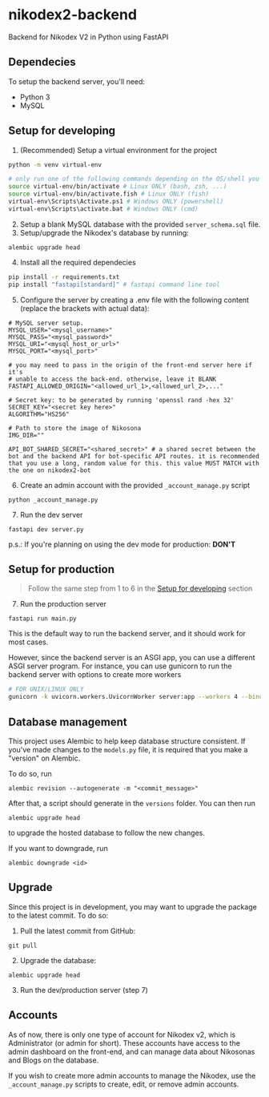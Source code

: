 # nikodex2-backend
Backend for Nikodex V2 in Python using FastAPI

## Dependecies
To setup the backend server, you'll need:
- Python 3
- MySQL

## Setup for developing
1. (Recommended) Setup a virtual environment for the project
```bash
python -m venv virtual-env

# only run one of the following commands depending on the OS/shell you're using
source virtual-env/bin/activate # Linux ONLY (bash, zsh, ...)
source virtual-env/bin/activate.fish # Linux ONLY (fish)
virtual-env\Scripts\Activate.ps1 # Windows ONLY (powershell)
virtual-env\Scripts\activate.bat # Windows ONLY (cmd)
```
2. Setup a blank MySQL database with the provided `server_schema.sql` file.
3. Setup/upgrade the Nikodex's database by running:
```
alembic upgrade head
```
4. Install all the required dependecies
```bash
pip install -r requirements.txt
pip install "fastapi[standard]" # fastapi command line tool
```
5. Configure the server by creating a .env file with the following content (replace the brackets with actual data):
```
# MySQL server setup.
MYSQL_USER="<mysql_username>"
MYSQL_PASS="<mysql_password>"
MYSQL_URI="<mysql_host_or_url>"
MYSQL_PORT="<mysql_port>"

# you may need to pass in the origin of the front-end server here if it's
# unable to access the back-end. otherwise, leave it BLANK
FASTAPI_ALLOWED_ORIGIN="<allowed_url_1>,<allowed_url_2>,..."

# Secret key: to be generated by running 'openssl rand -hex 32'
SECRET_KEY="<secret key here>"
ALGORITHM="HS256"

# Path to store the image of Nikosona
IMG_DIR=""

API_BOT_SHARED_SECRET="<shared_secret>" # a shared secret between the bot and the backend API for bot-specific API routes. it is recommended that you use a long, random value for this. this value MUST MATCH with the one on nikodex2-bot
```

6. Create an admin account with the provided `_account_manage.py` script
```
python _account_manage.py
```

7. Run the dev server
```
fastapi dev server.py
```

p.s.: If you're planning on using the dev mode for production: **__DON'T__**

## Setup for production
> Follow the same step from 1 to 6 in the [Setup for developing](#setup-for-developing) section
7. Run the production server
```
fastapi run main.py
```
This is the default way to run the backend server, and it should work for most cases.

However, since the backend server is an ASGI app, you can use a different ASGI server program. For instance, you can use gunicorn to run the backend server with options to create more workers
```bash
# FOR UNIX/LINUX ONLY
gunicorn -k uvicorn.workers.UvicornWorker server:app --workers 4 --bind 0.0.0.0:8000
```

## Database management
This project uses Alembic to help keep database structure consistent. If you've made changes to the `models.py` file, it is required that you make a "version" on Alembic.

To do so, run
```
alembic revision --autogenerate -m "<commit_message>"
```

After that, a script should generate in the `versions` folder. You can then run
```
alembic upgrade head
```
to upgrade the hosted database to follow the new changes.

If you want to downgrade, run
```
alembic downgrade <id>
```

## Upgrade
Since this project is in development, you may want to upgrade the package to the latest commit. To do so:
1. Pull the latest commit from GitHub:
```
git pull
```
2. Upgrade the database:
```
alembic upgrade head
```
3. Run the dev/production server (step 7)

## Accounts
As of now, there is only one type of account for Nikodex v2, which is Administrator (or admin for short). These accounts have access to the admin dashboard on the front-end, and can manage data about Nikosonas and Blogs on the database.

If you wish to create more admin accounts to manage the Nikodex, use the `_account_manage.py` scripts to create, edit, or remove admin accounts.